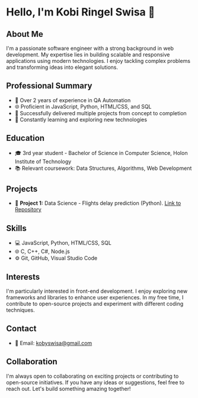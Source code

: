 # Hello, I'm Kobi Ringel Swisa 👋

## About Me
I'm a passionate software engineer with a strong background in web development. My expertise lies in building scalable and responsive applications using modern technologies. I enjoy tackling complex problems and transforming ideas into elegant solutions.

## Professional Summary
- 💼 Over 2 years of experience in QA Automation
- 🌐 Proficient in JavaScript, Python, HTML/CSS, and SQL
- 🚀 Successfully delivered multiple projects from concept to completion
- 🌱 Constantly learning and exploring new technologies

## Education
- 🎓 3rd year student - Bachelor of Science in Computer Science, Holon Institute of Technology
- 📚 Relevant coursework: Data Structures, Algorithms, Web Development

## Projects
- 🌟 **Project 1:** Data Science - Flights delay prediction (Python). [Link to Repository]([https://github.com/example/project1](https://github.com/KobiSwisa/Flights-Delay-Prediction-Data-Science-Project))

## Skills
- 💻 JavaScript, Python, HTML/CSS, SQL
- 🌐 C, C++, C#, Node.js
- ⚙️ Git, GitHub, Visual Studio Code

## Interests
I'm particularly interested in front-end development. I enjoy exploring new frameworks and libraries to enhance user experiences. In my free time, I contribute to open-source projects and experiment with different coding techniques.

## Contact
- 📧 Email: kobyswisa@gmail.com

## Collaboration
I'm always open to collaborating on exciting projects or contributing to open-source initiatives. If you have any ideas or suggestions, feel free to reach out. Let's build something amazing together!

